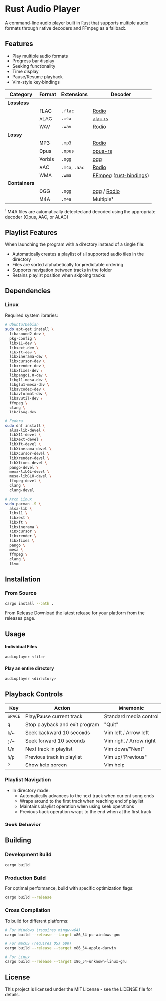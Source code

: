 # Rust Audio Player

A command-line audio player built in Rust that supports multiple audio formats through native decoders and FFmpeg as a fallback.

## Features

- Play multiple audio formats
- Progress bar display
- Seeking functionality
- Time display
- Pause/Resume playback
- Vim-style key-bindings

| Category | Format | Extensions | Decoder |
|----------|---------|------------|----------|
| **Lossless** | 
| | FLAC | `.flac` | [Rodio](https://github.com/RustAudio/rodio) |
| | ALAC | `.m4a` | [alac.rs](https://github.com/ebarnard/alac.rs) |
| | WAV | `.wav` | [Rodio](https://github.com/RustAudio/rodio) |
| **Lossy** |
| | MP3 | `.mp3` | [Rodio](https://github.com/RustAudio/rodio) |
| | Opus | `.opus` | [opus-rs](https://github.com/SpaceManiac/opus-rs) |
| | Vorbis | `.ogg` | [ogg](https://github.com/RustAudio/ogg) |
| | AAC | `.m4a`, `.aac` | [Rodio](https://github.com/RustAudio/rodio) | |
| | WMA | `.wma` | [FFmpeg](https://www.ffmpeg.org/) ([rust-bindings](https://github.com/zmwangx/rust-ffmpeg)) |
| **Containers** |
| | OGG | `.ogg` | [ogg](https://github.com/RustAudio/ogg) / [Rodio](https://github.com/RustAudio/rodio) |
| | M4A | `.m4a` | Multiple¹ |

¹ M4A files are automatically detected and decoded using the appropriate decoder (Opus, AAC, or ALAC)

## Playlist Features

When launching the program with a directory instead of a single file:
- Automatically creates a playlist of all supported audio files in the directory
- Files are sorted alphabetically for predictable ordering
- Supports navigation between tracks in the folder
- Retains playlist position when skipping tracks

## Dependencies

### Linux
Required system libraries:

```bash
# Ubuntu/Debian
sudo apt-get install \
  libasound2-dev \
  pkg-config \
  libx11-dev \
  libxext-dev \
  libxft-dev \
  libxinerama-dev \
  libxcursor-dev \
  libxrender-dev \
  libxfixes-dev \
  libpango1.0-dev \
  libgl1-mesa-dev \
  libglu1-mesa-dev \
  libavcodec-dev \
  libavformat-dev \
  libavutil-dev \
  ffmpeg \
  clang \
  libclang-dev

# Fedora
sudo dnf install \
  alsa-lib-devel \
  libX11-devel \
  libXext-devel \
  libXft-devel \
  libXinerama-devel \
  libXcursor-devel \
  libXrender-devel \
  libXfixes-devel \
  pango-devel \
  mesa-libGL-devel \
  mesa-libGLU-devel \
  ffmpeg-devel \
  clang \
  clang-devel

# Arch Linux
sudo pacman -S \
  alsa-lib \
  libx11 \
  libxext \
  libxft \
  libxinerama \
  libxcursor \
  libxrender \
  libxfixes \
  pango \
  mesa \
  ffmpeg \
  clang \
  llvm
```

## Installation

### From Source
```bash
cargo install --path .
```
From Release
Download the latest release for your platform from the releases page.

## Usage
#### Individual Files
```bash
audioplayer <file>
```

#### Play an entire directory
```bash
audioplayer <directory>
```

## Playback Controls

| Key     | Action                                  | Mnemonic               |
|---------|-----------------------------------------|------------------------|
| `SPACE` | Play/Pause current track               | Standard media control|
| `q`     | Stop playback and exit program         | "Quit"                 |
| `k`/`←` | Seek backward 10 seconds               | Vim left / Arrow left  |
| `j`/`→` | Seek forward 10 seconds                | Vim right / Arrow right|
| `l`/`n` | Next track in playlist                  | Vim down/"Next"       |
| `h`/`p` | Previous track in playlist             | Vim up/"Previous"      |
| `?`     | Show help screen                       | Vim help               |

### Playlist Navigation
* In directory mode:
  * Automatically advances to the next track when current song ends
  * Wraps around to the first track when reaching end of playlist
  * Maintains playlist operation when using seek operations
  * Previous track operation wraps to the end when at the first track

### Seek Behavior

## Building

### Development Build
```bash
cargo build
```

### Production Build
For optimal performance, build with specific optimization flags:
```bash
cargo build --release
```

### Cross Compilation
To build for different platforms:

```bash
# For Windows (requires mingw-w64)
cargo build --release --target x86_64-pc-windows-gnu

# For macOS (requires OSX SDK)
cargo build --release --target x86_64-apple-darwin

# For Linux
cargo build --release --target x86_64-unknown-linux-gnu
```

## License
This project is licensed under the MIT License - see the LICENSE file for details.
